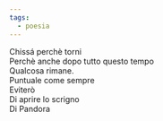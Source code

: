 ```yaml
---
tags:
  - poesia
---
```

Chissá perchè torni  
Perchè anche dopo tutto questo tempo  
Qualcosa rimane.  
Puntuale come sempre  
Eviterò  
Di aprire lo scrigno  
Di Pandora